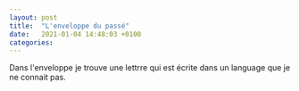 ```yaml
---
layout: post
title:  "L'enveloppe du passé"
date:   2021-01-04 14:48:03 +0100
categories: 
---
```


Dans l'enveloppe je trouve une lettrre qui est écrite dans un language que je ne connait pas.
